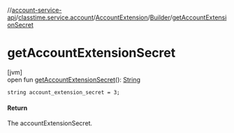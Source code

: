 //[account-service-api](../../../../index.md)/[classtime.service.account](../../index.md)/[AccountExtension](../index.md)/[Builder](index.md)/[getAccountExtensionSecret](get-account-extension-secret.md)

# getAccountExtensionSecret

[jvm]\
open fun [getAccountExtensionSecret](get-account-extension-secret.md)(): [String](https://docs.oracle.com/javase/8/docs/api/java/lang/String.html)

`string account_extension_secret = 3;`

#### Return

The accountExtensionSecret.
